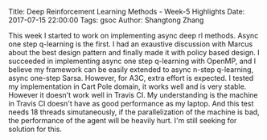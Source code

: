 Title: Deep Reinforcement Learning Methods - Week-5 Highlights
Date: 2017-07-15 22:00:00
Tags: gsoc
Author: Shangtong Zhang

This week I started to work on implementing async deep rl methods. Async one step q-learning is the first. I had an exaustive discussion with Marcus about the best design pattern and finally made it with policy based design. I succeeded in implementing async one step q-learning with OpenMP, and I believe my framework can be easily extended to async n-step q-learning, async one-step Sarsa. However, for A3C, extra effort is expected. I tested my implementation in Cart Pole domain, it works well and is very stable. However it doesn't work well in Travis CI. My understanding is the machine in Travis CI doesn't have as good performance as my laptop. And this test needs 18 threads simutaneously, if the parallelization of the machine is bad, the performance of the agent will be heavily hurt. I'm still seeking for solution for this.
